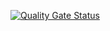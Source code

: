 [![Quality Gate Status](http://62.164.217.208:9000/api/project_badges/measure?project=DevOpsProject&metric=alert_status&token=sqb_3fec9b03765d4b93f0b71acd58c69a938514d82c)](http://62.164.217.208:9000/dashboard?id=DevOpsProject)
